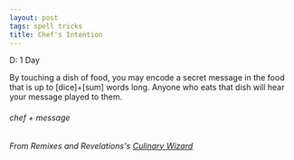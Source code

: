 ```yaml
---
layout: post
tags: spell tricks
title: Chef's Intention
---
```

D:  1 Day

By touching a dish of food, you may encode a secret message in the food that is up to [dice]+[sum] words long.  Anyone who eats that dish will hear your message played to them.
 
###### chef + message
###### From Remixes and Revelations's [Culinary Wizard](http://www.remixesandrevelations.com/2019/08/osr-culinary-wizard-and-cibopath.html)
